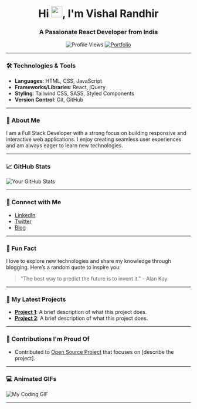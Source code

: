 <h1 align="center">Hi <img src="https://media.giphy.com/media/WUlplcMpOCEmTGBtBW/giphy.gif" width="30">, I'm Vishal Randhir</h1>
<h3 align="center">A Passionate React Developer from India</h3>

<p align="center">
  <img src="https://komarev.com/ghpvc/?username=YourUsername&color=dc143c&style=for-the-badge" alt="Profile Views" />
  <a href="https://[your-portfolio-link]">
    <img src="https://img.shields.io/badge/Portfolio-543DE0?style=for-the-badge&logo=About.me&logoColor=white" alt="Portfolio" />
  </a>
</p>

---

### 🛠️ Technologies & Tools
- **Languages**: HTML, CSS, JavaScript
- **Frameworks/Libraries**: React, jQuery
- **Styling**: Tailwind CSS, SASS, Styled Components
- **Version Control**: Git, GitHub

---

### 🌱 About Me
I am a Full Stack Developer with a strong focus on building responsive and interactive web applications. I enjoy creating seamless user experiences and am always eager to learn new technologies.

---

### 📈 GitHub Stats
![Your GitHub Stats](https://github-readme-stats.vercel.app/api?username=YourUsername&show_icons=true&theme=radical)

---

### 🔗 Connect with Me
- [LinkedIn](https://www.linkedin.com/in/yourprofile)
- [Twitter](https://twitter.com/yourprofile)
- [Blog](https://yourblog.com)

---

### 🎉 Fun Fact
I love to explore new technologies and share my knowledge through blogging. Here’s a random quote to inspire you:
> "The best way to predict the future is to invent it." - Alan Kay

---

### 🎨 My Latest Projects
- **[Project 1](https://github.com/yourusername/project1)**: A brief description of what this project does.
- **[Project 2](https://github.com/yourusername/project2)**: A brief description of what this project does.

---

### 🌟 Contributions I'm Proud Of
- Contributed to [Open Source Project](https://github.com/opensourceproject) that focuses on [describe the project].

---

### 💻 Animated GIFs
![My Coding GIF](https://media.giphy.com/media/l0Exk8E2qW4W0D5dG/giphy.gif)

---
